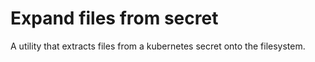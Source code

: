 # Expand files from secret

A utility that extracts files from a kubernetes secret onto the filesystem.
